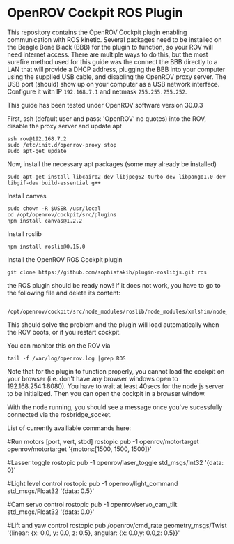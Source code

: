 # OpenROV Cockpit ROS Plugin

This repository contains the OpenROV Cockpit plugin enabling communication with ROS kinetic.
Several packages need to be installed on the Beagle Bone Black (BBB) for the plugin to function, so your ROV will need internet access. There are multiple ways to do this, but the most surefire method used for this guide was the connect the BBB directly to a LAN that will provide a DHCP address, plugging the BBB into your computer using the supplied USB cable, and disabling the OpenROV proxy server. The USB port (should) show up on your computer as a USB network interface. Configure it with IP `192.168.7.1` and netmask `255.255.255.252`.

This guide has been tested under OpenROV software version 30.0.3

First, ssh (default user and pass: 'OpenROV' no quotes) into the ROV, disable the proxy server and update apt

    ssh rov@192.168.7.2
    sudo /etc/init.d/openrov-proxy stop
    sudo apt-get update

Now, install the necessary apt packages (some may already be installed)

    sudo apt-get install libcairo2-dev libjpeg62-turbo-dev libpango1.0-dev libgif-dev build-essential g++

Install canvas

    sudo chown -R $USER /usr/local
    cd /opt/openrov/cockpit/src/plugins
    npm install canvas@1.2.2

Install roslib

    npm install roslib@0.15.0

Install the OpenROV ROS Cockpit plugin

    git clone https://github.com/sophiafakih/plugin-roslibjs.git ros

the ROS plugin should be ready now! If it does not work, you have to go to the following file and delete its content:
    
             /opt/openrov/cockpit/src/node_modules/roslib/node_modules/xmlshim/node_modules/jsdom/node_modules/cssstyle/lib/CSSStyleDeclaration.js


This should solve the problem and the plugin will load automatically when the ROV boots, or if you restart cockpit.

You can monitor this on the ROV via

    tail -f /var/log/openrov.log |grep ROS

Note that for the plugin to function properly, you cannot load the cockpit on your browser
(i.e. don't have any browser windows open to 192.168.254.1:8080). You have to wait at least 40secs for the node.js server to be initialized. Then you can open the cockpit in a browser window. 

With the node running, you should see a message once you've sucessfully connected
via the rosbridge_socket.

 List of currently availiable commands here:

#Run motors [port, vert, stbd]
    rostopic pub -1 openrov/motortarget openrov/motortarget '{motors:[1500, 1500, 1500]}'

#Lasser toggle
    rostopic pub -1 openrov/laser_toggle std_msgs/Int32 '{data: 0}'

#Light level control
    rostopic pub -1 openrov/light_command std_msgs/Float32 '{data: 0.5}'

#Cam servo control
    rostopic pub -1 openrov/servo_cam_tilt std_msgs/Float32 '{data: 0.0}' 

#Lift and yaw control
    rostopic pub /openrov/cmd\_rate geometry\_msgs/Twist '{linear: {x: 0.0, y: 0.0, z: 0.5}, angular: {x: 0.0,y: 0.0,z: 0.5}}'
